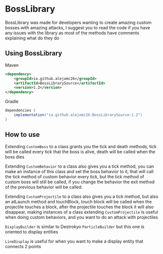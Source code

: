 # BossLibrary

BossLibrary was made for developers wanting to create amazing custom bosses with amazing attacks, I suggest you to read the code
if you have any issues with the library as most of the methods have comments explaining what do they do

## Using BossLibrary
Maven
````xml
<dependency>
    <groupId>io.github.alejomc26</groupId>
    <artifactId>BossLibrarySource</artifactId>
    <version>1.2</version>
</dependency>
````

Gradle
````gradle
dependencies {
    implementation("io.github.alejomc26:BossLibrarySource:1.2")
}
````


## How to use
Extending `CustomBoss` to a class grants you the tick and death methods, tick will be called every tick that the boss is alive, death will be called when the boss dies

Extending `CustomBehavior` to a class also gives you a tick method, you can make an instance of this class and set the boss behavior to it, that will call the tick method of custom behavior
every tick, but the tick method of custom boss will still be called, if you change the behavior the exit method of the previous behavior will be called.

Extending `CustomProjectile` to a class also gives you a tick method, but also an atLaunch method and touchBlock, touch block will be called when the projectile touches a block,
after the projectile touches the block it will also disappear, making instances of a class extending `CustomProjectile` is useful when doing custom behaviors, and you want to do an attack
with projectiles

`DisplayBuilder` is similar to Destrokyo `ParticleBuilder` but this one is oriented to display entities

`LineDisplay` is useful for when you want to make a display entity that connects 2 points